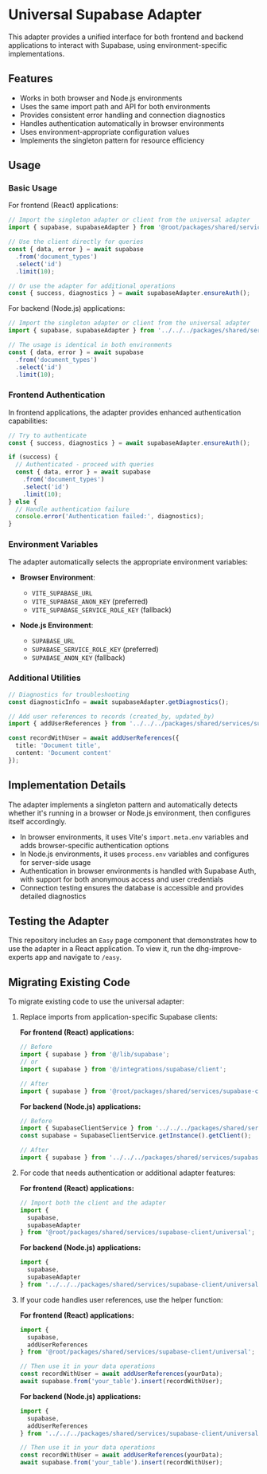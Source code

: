 # Universal Supabase Adapter

This adapter provides a unified interface for both frontend and backend applications to interact with Supabase, using environment-specific implementations.

## Features

- Works in both browser and Node.js environments
- Uses the same import path and API for both environments
- Provides consistent error handling and connection diagnostics
- Handles authentication automatically in browser environments
- Uses environment-appropriate configuration values
- Implements the singleton pattern for resource efficiency

## Usage

### Basic Usage

For frontend (React) applications:
```typescript
// Import the singleton adapter or client from the universal adapter
import { supabase, supabaseAdapter } from '@root/packages/shared/services/supabase-client/universal';

// Use the client directly for queries
const { data, error } = await supabase
  .from('document_types')
  .select('id')
  .limit(10);

// Or use the adapter for additional operations
const { success, diagnostics } = await supabaseAdapter.ensureAuth();
```

For backend (Node.js) applications:
```typescript
// Import the singleton adapter or client from the universal adapter
import { supabase, supabaseAdapter } from '../../../packages/shared/services/supabase-client/universal';

// The usage is identical in both environments
const { data, error } = await supabase
  .from('document_types')
  .select('id')
  .limit(10);
```

### Frontend Authentication

In frontend applications, the adapter provides enhanced authentication capabilities:

```typescript
// Try to authenticate
const { success, diagnostics } = await supabaseAdapter.ensureAuth();

if (success) {
  // Authenticated - proceed with queries
  const { data, error } = await supabase
    .from('document_types')
    .select('id')
    .limit(10);
} else {
  // Handle authentication failure
  console.error('Authentication failed:', diagnostics);
}
```

### Environment Variables

The adapter automatically selects the appropriate environment variables:

- **Browser Environment**:
  - `VITE_SUPABASE_URL`
  - `VITE_SUPABASE_ANON_KEY` (preferred)
  - `VITE_SUPABASE_SERVICE_ROLE_KEY` (fallback)

- **Node.js Environment**:
  - `SUPABASE_URL`
  - `SUPABASE_SERVICE_ROLE_KEY` (preferred)
  - `SUPABASE_ANON_KEY` (fallback)

### Additional Utilities

```typescript
// Diagnostics for troubleshooting
const diagnosticInfo = await supabaseAdapter.getDiagnostics();

// Add user references to records (created_by, updated_by)
import { addUserReferences } from '../../../packages/shared/services/supabase-client/universal';

const recordWithUser = await addUserReferences({
  title: 'Document title',
  content: 'Document content'
});
```

## Implementation Details

The adapter implements a singleton pattern and automatically detects whether it's running in a browser or Node.js environment, then configures itself accordingly.

- In browser environments, it uses Vite's `import.meta.env` variables and adds browser-specific authentication options
- In Node.js environments, it uses `process.env` variables and configures for server-side usage
- Authentication in browser environments is handled with Supabase Auth, with support for both anonymous access and user credentials
- Connection testing ensures the database is accessible and provides detailed diagnostics

## Testing the Adapter

This repository includes an `Easy` page component that demonstrates how to use the adapter in a React application. To view it, run the dhg-improve-experts app and navigate to `/easy`.

## Migrating Existing Code

To migrate existing code to use the universal adapter:

1. Replace imports from application-specific Supabase clients:

   **For frontend (React) applications:**
   ```typescript
   // Before
   import { supabase } from '@/lib/supabase';
   // or
   import { supabase } from '@/integrations/supabase/client';

   // After
   import { supabase } from '@root/packages/shared/services/supabase-client/universal';
   ```

   **For backend (Node.js) applications:**
   ```typescript
   // Before
   import { SupabaseClientService } from '../../../packages/shared/services/supabase-client';
   const supabase = SupabaseClientService.getInstance().getClient();

   // After
   import { supabase } from '../../../packages/shared/services/supabase-client/universal';
   ```

2. For code that needs authentication or additional adapter features:

   **For frontend (React) applications:**
   ```typescript
   // Import both the client and the adapter
   import { 
     supabase, 
     supabaseAdapter 
   } from '@root/packages/shared/services/supabase-client/universal';
   ```

   **For backend (Node.js) applications:**
   ```typescript
   import { 
     supabase, 
     supabaseAdapter 
   } from '../../../packages/shared/services/supabase-client/universal';
   ```

3. If your code handles user references, use the helper function:

   **For frontend (React) applications:**
   ```typescript
   import { 
     supabase, 
     addUserReferences 
   } from '@root/packages/shared/services/supabase-client/universal';

   // Then use it in your data operations
   const recordWithUser = await addUserReferences(yourData);
   await supabase.from('your_table').insert(recordWithUser);
   ```

   **For backend (Node.js) applications:**
   ```typescript
   import { 
     supabase, 
     addUserReferences 
   } from '../../../packages/shared/services/supabase-client/universal';

   // Then use it in your data operations
   const recordWithUser = await addUserReferences(yourData);
   await supabase.from('your_table').insert(recordWithUser);
   ```